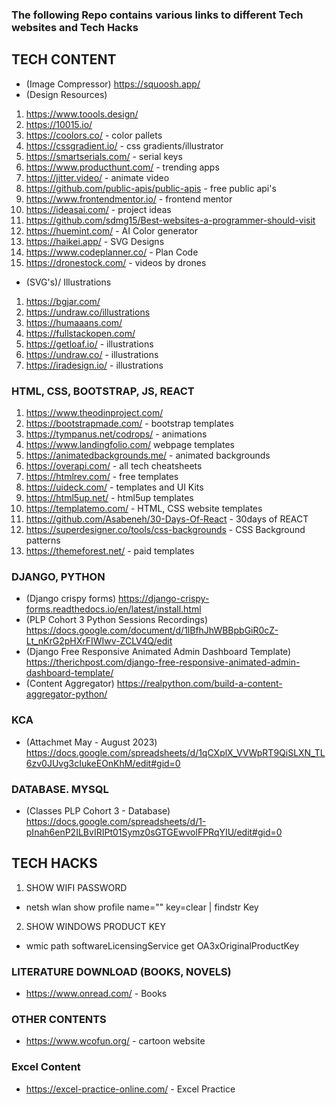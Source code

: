### The following Repo contains various links to different Tech websites and Tech Hacks

## TECH CONTENT
- (Image Compressor) https://squoosh.app/
- (Design Resources)
1. https://www.toools.design/
2. https://10015.io/
3. https://coolors.co/ - color pallets
4. https://cssgradient.io/ - css gradients/illustrator
5. https://smartserials.com/ - serial keys
6. https://www.producthunt.com/ - trending apps
7. https://jitter.video/ - animate video
8. https://github.com/public-apis/public-apis - free public api's
9. https://www.frontendmentor.io/ - frontend mentor
10. https://ideasai.com/ - project ideas
11. https://github.com/sdmg15/Best-websites-a-programmer-should-visit
12. https://huemint.com/ - AI Color generator
13. https://haikei.app/ - SVG Designs
14. https://www.codeplanner.co/ - Plan Code
15. https://dronestock.com/ - videos by drones

- (SVG's)/ Illustrations
1. https://bgjar.com/
2. https://undraw.co/illustrations
3. https://humaaans.com/
4. https://fullstackopen.com/
5. https://getloaf.io/ - illustrations
6. https://undraw.co/ - illustrations
7. https://iradesign.io/ - illustrations

### HTML, CSS, BOOTSTRAP, JS, REACT
1. https://www.theodinproject.com/
2. https://bootstrapmade.com/ - bootstrap templates
3. https://tympanus.net/codrops/ - animations
4. https://www.landingfolio.com/ webpage templates
5. https://animatedbackgrounds.me/ - animated backgrounds
6. https://overapi.com/ - all tech cheatsheets
7. https://htmlrev.com/ - free templates
8. https://uideck.com/ - templates and UI Kits
9. https://html5up.net/ - html5up templates
10. https://templatemo.com/ - HTML, CSS website templates
11. https://github.com/Asabeneh/30-Days-Of-React - 30days of REACT
12. https://superdesigner.co/tools/css-backgrounds - CSS Background patterns
13. https://themeforest.net/ - paid templates

### DJANGO, PYTHON
- (Django crispy forms) https://django-crispy-forms.readthedocs.io/en/latest/install.html
- (PLP Cohort 3 Python Sessions Recordings) https://docs.google.com/document/d/1lBfhJhWBBpbGiR0cZ-Lt_nKrG2pHXrFIWIwv-ZCLV4Q/edit
- (Django Free Responsive Animated Admin Dashboard Template) https://therichpost.com/django-free-responsive-animated-admin-dashboard-template/
- (Content Aggregator) https://realpython.com/build-a-content-aggregator-python/

### KCA
- (Attachmet May - August 2023) https://docs.google.com/spreadsheets/d/1qCXplX_VVWpRT9QiSLXN_TL6zv0JUvg3cIukeEOnKhM/edit#gid=0

### DATABASE. MYSQL
- (Classes PLP Cohort 3 - Database) https://docs.google.com/spreadsheets/d/1-pInah6enP2ILBvIRIPt01Symz0sGTGEwvolFPRqYIU/edit#gid=0

## TECH HACKS
1. SHOW WIFI PASSWORD
- netsh wlan show profile name="" key=clear | findstr Key

2. SHOW WINDOWS PRODUCT KEY
- wmic path softwareLicensingService get OA3xOriginalProductKey

### LITERATURE DOWNLOAD (BOOKS, NOVELS)
- https://www.onread.com/ - Books

### OTHER CONTENTS
- https://www.wcofun.org/ - cartoon website

### Excel Content
- https://excel-practice-online.com/ - Excel Practice

